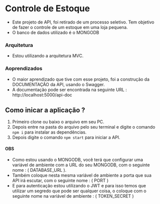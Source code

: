 # Controle de Estoque

- Este projeto de API, foi retirado de um processo seletivo. Tem objetivo de fazer o controle de um estoque em uma loja pequena.
- O banco de dados utilizado é o MONGODB

### Arquitetura
- Estou utilizando a arquitetura MVC.

### Aoprendizados
- O maior aprendizado que tive com esse projeto, foi a construção da DOCUMENTAÇÃO da API, usando o Swagger.
- A documentação pode ser encontrada na seguinte URL : http://localhost:5000/api-doc


## Como inicar a aplicação ?
1. Primeiro clone ou baixo o arquivo em seu PC.
2. Depois entre na pasta do arquivo pelo seu terminal e digite o comando ```npm i``` para instalar as dependências.
3. Depois digite o comando ```npm start``` para iniciar a API.


#### OBS
- Como estou usando o MONGODB, você terá que configurar uma variável de ambiente com a URL do seu MONGODB, com o seguinte nome : ( DATABASE_URL ).
- Também coloque nesta mesma variável de ambiente a porta que sua API irá escutar, com o seguinte nome : ( PORT )
- E para autenticação estou utilizando o JWT e para isso temos que utilizar um segredo que pode ser qualquer coisa, o coloque com o seguinte nome na variável de ambiente : ( TOKEN_SECRET )
